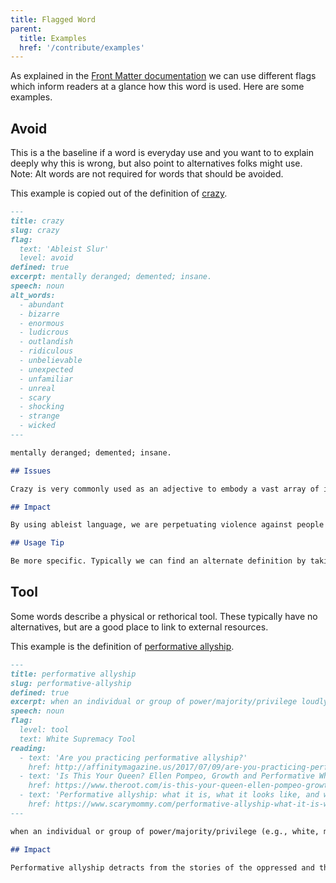 ```yaml
---
title: Flagged Word
parent:
  title: Examples
  href: '/contribute/examples'
---
```


As explained in the [Front Matter documentation](/documentation/front-matter/#flag) we can use different flags which inform readers at a glance how this word is used. Here are some examples.

## Avoid

This is a the baseline if a word is everyday use and you want to to explain deeply why this is wrong, but also point to alternatives folks might use. Note: Alt words are not required for words that should be avoided.

This example is copied out of the definition of [crazy](/definitions/crazy).

```md
---
title: crazy
slug: crazy
flag:
  text: 'Ableist Slur'
  level: avoid
defined: true
excerpt: mentally deranged; demented; insane.
speech: noun
alt_words:
  - abundant
  - bizarre
  - enormous
  - ludicrous
  - outlandish
  - ridiculous
  - unbelievable
  - unexpected
  - unfamiliar
  - unreal
  - scary
  - shocking
  - strange
  - wicked
---

mentally deranged; demented; insane.

## Issues

Crazy is very commonly used as an adjective to embody a vast array of ideas, often not specifically. It is used so frequently that it sometimes is a filler. Crazy can also be used in a derogatory manner for someone with mental or psychiatric disabilities.

## Impact

By using ableist language, we are perpetuating violence against people who experience mental or psychological disabilities. Using this language perpetuates those systems and language of harm, regardless of our intent.

## Usage Tip

Be more specific. Typically we can find an alternate definition by taking time to reflect on what emotion we're really feeling.
```

## Tool

Some words describe a physical or rethorical tool. These typically have no alternatives, but are a good place to link to external resources.

This example is the definition of [performative allyship](/definitions/performative-allyship).

```md
---
title: performative allyship
slug: performative-allyship
defined: true
excerpt: when an individual or group of power/majority/privilege loudly profess(es) their actions in the name of 'allyship,' while actively conducting harm to the group they claim to support
speech: noun
flag:
  level: tool
  text: White Supremacy Tool
reading:
  - text: 'Are you practicing performative allyship?'
    href: http://affinitymagazine.us/2017/07/09/are-you-practicing-performative-allyship/
  - text: 'Is This Your Queen? Ellen Pompeo, Growth and Performative White Allyship'
    href: https://www.theroot.com/is-this-your-queen-ellen-pompeo-growth-and-performati-1830593400
  - text: 'Performative allyship: what it is, what it looks like, and why we want to avoid it.'
    href: https://www.scarymommy.com/performative-allyship-what-it-is-what-it-looks-like-and-why-we-want-to-avoid-it/
---

when an individual or group of power/majority/privilege (e.g., white, male, abled, unqueer, etc) loudly profess(es) their actions in the name of 'allyship,' while actively conducting harm to, taking focus away from, and generally being unhelpful towards the group they claim to support, often to receive praise and attention, without taking critical action to dismantle the systems of harm.

## Impact

Performative allyship detracts from the stories of the oppressed and the impact that oppression has on them in favour of the stories of the oppressors and their intent to help. The cost of performative allyship can also be that the stories of the oppressed people are appropriated, watered down, and inaccurately retold by people who should not be telling those stories.
```
